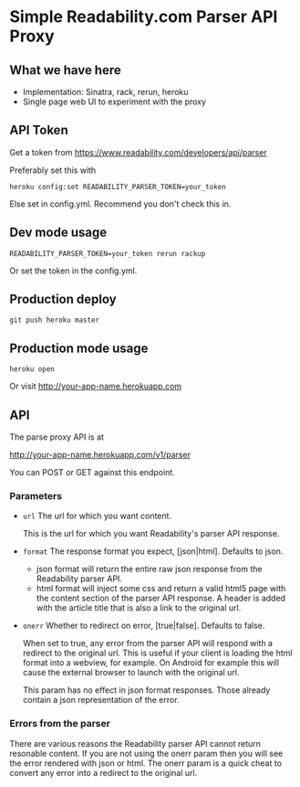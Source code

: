 # Simple Readability.com Parser API Proxy

## What we have here
- Implementation: Sinatra, rack, rerun, heroku
- Single page web UI to experiment with the proxy

## API Token
Get a token from https://www.readability.com/developers/api/parser

Preferably set this with

    heroku config:set READABILITY_PARSER_TOKEN=your_token

Else set in config.yml. Recommend you don't check this in.

## Dev mode usage

    READABILITY_PARSER_TOKEN=your_token rerun rackup

Or set the token in the config.yml.

## Production deploy
    git push heroku master

## Production mode usage
    heroku open

Or visit http://your-app-name.herokuapp.com

## API
The parse proxy API is at

   http://your-app-name.herokuapp.com/v1/parser

You can POST or GET against this endpoint.

### Parameters

* `url` The url for which you want content.
  
  This is the url for which you want Readability's parser API response.

* `format` The response format you expect, [json|html]. Defaults to json.
  * json format will return the entire raw json response from the Readability parser API.  
  * html format will inject some css and return a valid html5 page with
  the content section of the parser API response. A header is added with
  the article title that is also a link to the original url.

* `onerr` Whether to redirect on error, [true|false]. Defaults to false.

  When set to true, any error from the parser API will respond with a
  redirect to the original url. This is useful if your client is loading
  the html format into a webview, for example. On Android for example this
  will cause the external browser to launch with the original url.

  This param has no effect in json format responses. Those already
  contain a json representation of the error. 

### Errors from the parser
There are various reasons the Readability parser API cannot return
resonable content. If you are not using the onerr param then you will
see the error rendered with json or html. The onerr param is a quick
cheat to convert any error into a redirect to the original url.


